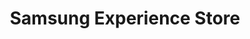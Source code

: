 ---
title: "Samsung Experience Store"
url: /ciudad-autonoma-de-buenos-aires/samsung-experience-store/
shop: Handy
---